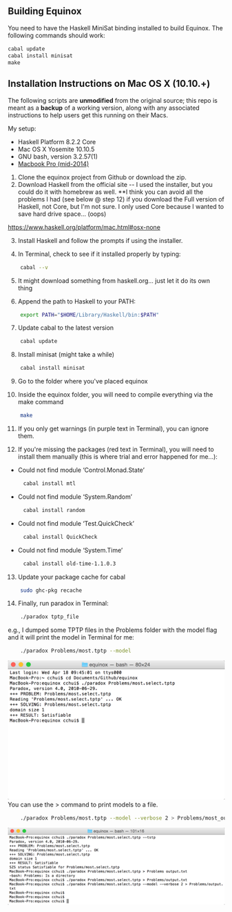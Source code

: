 Building Equinox
----------------

You need to have the Haskell MiniSat binding installed to build
Equinox. The following commands should work:

```
cabal update
cabal install minisat
make
```

Installation Instructions on Mac OS X (10.10.+)
-----------------------------------------------
The following scripts are **unmodified** from the original source; this repo is meant as a **backup** of a working version, along with any associated instructions to help users get this running on their Macs.

My setup:
* Haskell Platform 8.2.2 Core
* Mac OS X Yosemite 10.10.5
* GNU bash, version 3.2.57(1)
* [Macbook Pro (mid-2014)](https://support.apple.com/kb/sp704?locale=en_CA)

1. Clone the equinox project from Github or download the zip.
2. Download Haskell from the official site -- I used the installer, but you could do it with homebrew as well. **I think you can avoid all the problems I had (see below @ step 12) if you download the Full version of Haskell, not Core, but I'm not sure.  I only used Core because I wanted to save hard drive space... (oops)

https://www.haskell.org/platform/mac.html#osx-none

3. Install Haskell and follow the prompts if using the installer.

4. In Terminal, check to see if it installed properly by typing:
```bash
    cabal --v
```
5.  It might download something from haskell.org... just let it do its own thing

6.  Append the path to Haskell to your PATH:
```bash
    export PATH="$HOME/Library/Haskell/bin:$PATH"
```
7.  Update cabal to the latest version
```bash
    cabal update
```
8.  Install minisat (might take a while)
```bash
    cabal install minisat
```
9.  Go to the folder where you've placed equinox

10.  Inside the equinox folder, you will need to compile everything via the make command
```bash
    make
```
11.  If you only get warnings (in purple text in Terminal), you can ignore them.

12.  If you're missing the packages (red text in Terminal), you will need to install them manually (this is where trial and error happened for me...):
* Could not find module ‘Control.Monad.State’
```bash
     cabal install mtl
```
* Could not find module ‘System.Random’
```bash
     cabal install random
```
* Could not find module ‘Test.QuickCheck’
```bash
     cabal install QuickCheck
```
* Could not find module ‘System.Time’
```bash
     cabal install old-time-1.1.0.3
```
13.  Update your package cache for cabal
```bash
    sudo ghc-pkg recache
```
14.  Finally, run paradox in Terminal:
```bash
    ./paradox tptp_file
```
e.g., I dumped some TPTP files in the Problems folder with the model flag and it will print the model in Terminal for me:
```bash
    ./paradox Problems/most.tptp --model
```
![paradox](/images/2018-04-18_09-52-38.jpg?raw=true)
You can use the > command to print models to a file.
```bash
    ./paradox Problems/most.tptp --model --verbose 2 > Problems/most_output.txt
```
![paradoxoutput](/images/2018-04-18_09-59-29.jpg?raw=true)
